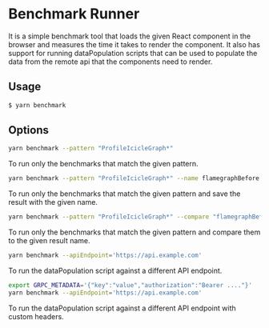 # Benchmark Runner

It is a simple benchmark tool that loads the given React component in the browser and measures the time it takes to render the component. It also has support for running dataPopulation scripts that can be used to populate the data from the remote api that the components need to render.

## Usage

```bash
$ yarn benchmark
```

## Options

```bash
yarn benchmark --pattern "ProfileIcicleGraph*"
```

To run only the benchmarks that match the given pattern.

```bash
yarn benchmark --pattern "ProfileIcicleGraph*" --name flamegraphBefore
```

To run only the benchmarks that match the given pattern and save the result with the given name.

```bash
yarn benchmark --pattern "ProfileIcicleGraph*" --compare "flamegraphBefore"
```

To run only the benchmarks that match the given pattern and compare them to the given result name.

```bash
yarn benchmark --apiEndpoint='https://api.example.com'
```

To run the dataPopulation script against a different API endpoint.

```bash
export GRPC_METADATA='{"key":"value","authorization":"Bearer ...."}'
yarn benchmark --apiEndpoint='https://api.example.com'
```

To run the dataPopulation script against a different API endpoint with custom headers.

